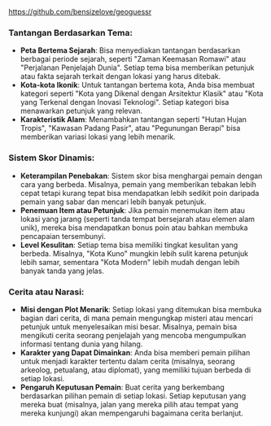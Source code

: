 https://github.com/bensizelove/geoguessr

### **Tantangan Berdasarkan Tema**:

- **Peta Bertema Sejarah**: Bisa menyediakan tantangan berdasarkan berbagai periode sejarah, seperti "Zaman Keemasan Romawi" atau "Perjalanan Penjelajah Dunia". Setiap tema bisa memberikan petunjuk atau fakta sejarah terkait dengan lokasi yang harus ditebak.
- **Kota-kota Ikonik**: Untuk tantangan bertema kota, Anda bisa membuat kategori seperti "Kota yang Dikenal dengan Arsitektur Klasik" atau "Kota yang Terkenal dengan Inovasi Teknologi". Setiap kategori bisa menawarkan petunjuk yang relevan.
- **Karakteristik Alam**: Menambahkan tantangan seperti "Hutan Hujan Tropis", "Kawasan Padang Pasir", atau "Pegunungan Berapi" bisa memberikan variasi lokasi yang lebih menarik.

### **Sistem Skor Dinamis**:

- **Keterampilan Penebakan**: Sistem skor bisa menghargai pemain dengan cara yang berbeda. Misalnya, pemain yang memberikan tebakan lebih cepat tetapi kurang tepat bisa mendapatkan lebih sedikit poin daripada pemain yang sabar dan mencari lebih banyak petunjuk.
- **Penemuan Item atau Petunjuk**: Jika pemain menemukan item atau lokasi yang jarang (seperti tanda tempat bersejarah atau elemen alam unik), mereka bisa mendapatkan bonus poin atau bahkan membuka pencapaian tersembunyi.
- **Level Kesulitan**: Setiap tema bisa memiliki tingkat kesulitan yang berbeda. Misalnya, "Kota Kuno" mungkin lebih sulit karena petunjuk lebih samar, sementara "Kota Modern" lebih mudah dengan lebih banyak tanda yang jelas.

### **Cerita atau Narasi**:

- **Misi dengan Plot Menarik**: Setiap lokasi yang ditemukan bisa membuka bagian dari cerita, di mana pemain mengungkap misteri atau mencari petunjuk untuk menyelesaikan misi besar. Misalnya, pemain bisa mengikuti cerita seorang penjelajah yang mencoba mengumpulkan informasi tentang dunia yang hilang.
- **Karakter yang Dapat Dimainkan**: Anda bisa memberi pemain pilihan untuk menjadi karakter tertentu dalam cerita (misalnya, seorang arkeolog, petualang, atau diplomat), yang memiliki tujuan berbeda di setiap lokasi.
- **Pengaruh Keputusan Pemain**: Buat cerita yang berkembang berdasarkan pilihan pemain di setiap lokasi. Setiap keputusan yang mereka buat (misalnya, jalan yang mereka pilih atau tempat yang mereka kunjungi) akan mempengaruhi bagaimana cerita berlanjut.
